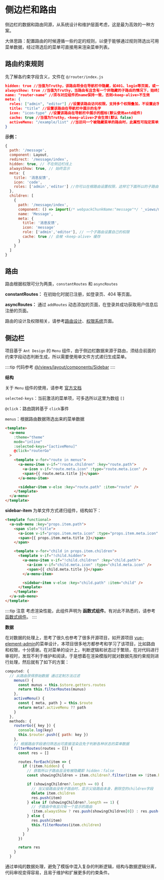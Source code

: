# 侧边栏和路由

侧边栏的数据和路由同源，从系统设计和维护层面考虑，这是最为高效的一种方案。

大体思路：配置路由的时候遵循一些约定的规则，以便于能够通过规则筛选出可用菜单数据，经过筛选后的菜单可直接用来渲染菜单列表。

## 路由约束规则

先了解各约束字段含义，文件在 `@/router/index.js`

```json
hidden: true //当值为Truthy，该路由将会在导航栏中隐藏，如401、login等页面，或一些编辑页面/edit/1
alwaysShow: true //当值为Truthy，当路由有且含有一个非隐藏的子路由的情况下，始终显示父级菜单
name: "router-name" //须与对应组件的name保持一致，否则<keep-alive>不生效
meta: {
  roles: ["admin", "editor"] //设置该路由访问权限，支持多个权限叠加，不设置此字段表示无权限限制
  title: "title" //设置该路由在导航栏中展示的名字
  icon: "icon-type" //设置该路由在导航栏中展示的图标(默认使用antd组件)
  cache: true //当值为Truthy，<keep-alive>才会生效(默认 false)
  activeMenu: "/example/list" //当访问一个被隐藏菜单的路由时，此属性可指定菜单激活项
}
```

**示例：**

```js
{
  path: '/message',
  component: Layout,
  redirect: '/message/index',
  hidden: true, // 不在侧边栏线上
  alwaysShow: true, // 始终显示
  meta: {
    title: '消息反馈',
    icon: 'code',
    roles: ['admin','editor'] //你可以在根路由设置权限，这样它下面所以的子路由都继承了这个权限
  },
  children: [
    {
      path: '/message/index',
      component: () => import(/* webpackChunkName:"message"*/ '_views/message/index.vue')
      name: 'Message',
      meta: {
        title: '消息反馈',
        icon: 'message'
        role: ['admin','editor'], // 一个子路由设置自己的权限
        cache: true // 会被 <keep-alive> 缓存
      }
    }
  ]
}
```

## 路由

路由根据权限可分为两类，`constantRoutes` 和 `asyncRoutes`

**constantRoutes：** 在初始化时就已注册，如登录页、404 等页面。

**asyncRoutes：** 通过 `addRoutes` 动态添加的页面，在登录并成功获取用户信息后注册的页面。

路由的设计及权限相关，请参考[路由设计](/guide/advanced/router.md)、[权限系统](/guide/advanced/permission.md)页面。

## 侧边栏

项目基于 `Ant Design` 的 `Menu` 组件，由于侧边栏数据来源于路由，须结合前面的约束字段动态判断生成，所以需要使用单文件方式递归生成菜单。

::::tip 代码参考
[@/views/layout/components/Sidebar](https://github.com/Jaciky/vue-antd-admin/blob/master/src/views/layout/Sidebar.vue)
::::

**结构**

关于 `Menu` 组件的使用，请参考 [官方文档](https://www.antdv.com/components/menu-cn/)

`selected-keys`：当前激活的菜单项，可多选所以这里为数组 `[]`

`@click`：路由跳转基于 `click`事件

`menus`：根据路由数据筛选出来的菜单数据

```html
<template>
  <a-menu
    :theme="theme"
    mode="inline"
    :selected-keys="[activeMenu]"
    @click="routerGo"
  >
    <template v-for="route in menus">
      <a-menu-item v-if="!route.children" :key="route.path">
        <a-icon v-if="route.meta.icon" :type="route.meta.icon" />
        <span>{{ route.meta.title }}</span>
      </a-menu-item>

      <sidebar-item v-else :key="route.path" :item="route" />
    </template>
  </a-menu>
</template>
```

**sidebar-item** 为单文件方式递归组件，结构如下：

```html
<template functional>
  <a-sub-menu :key="props.item.path">
    <span slot="title">
      <a-icon v-if="props.item.meta.icon" :type="props.item.meta.icon" />
      <span>{{ props.item.meta.title }}</span>
    </span>

    <template v-for="child in props.item.children">
      <template v-if="!child.hidden">
        <a-menu-item v-if="!child.children" :key="child.path">
          <a-icon v-if="child.meta.icon" :type="child.meta.icon" />
          <span>{{ child.meta.title }}</span>
        </a-menu-item>

        <sidebar-item v-else :key="child.path" :item="child" />
      </template>
    </template>
  </a-sub-menu>
</template>
```

::::tip 注意
考虑渲染性能，此组件声明为 **函数式组件**。有对此不熟悉的，请参考[函数式组件](https://cn.vuejs.org/v2/guide/render-function.html#%E5%87%BD%E6%95%B0%E5%BC%8F%E7%BB%84%E4%BB%B6)。
::::

**数据**

在对数据的处理上，思考了很久也参考了很多开源项目，如开源项目 [vue-element-admin](https://github.com/PanJiaChen/vue-element-admin/)的菜单设计，本项目很多地方都参考和学习了该项目，比如路由和权限，十分感谢。在对菜单的设计上，判断逻辑和状态过于繁琐，在对代码进行审视时，发现不利于维护和阅读，于是想着在渲染模版时就对数据先按约束规则进行处理，然后就有了如下的方案：

```js
computed: {
  // 从路由获得原始数据 通过定制方法过滤
    menus() {
      const munus = this.$store.getters.routes
      return this.filterRoutes(munus)
    },
    activeMenu() {
      const { meta, path } = this.$route
      return meta?.activeMenu ?? path
    }
  },
  methods: {
    routerGo({ key }) {
      console.log(key)
      this.$router.push({ path: key })
    },
    // 根据路由字段递归筛选出可直接渲染且免于判断各种状态的菜单数据
    filterRoutes(routes = []) {
      const res = []

      routes.forEach(item => {
        if (!item.hidden) {
          // 获取所以子路由且没有被隐藏即 hidden：false
          const showingChildren = item.children?.filter(item => !item.hidden)

          if (showingChildren?.length == 0) {
            // 当父级路由没有子路由时，显示父级路由本身，删除空的children字段
            delete item.children
            res.push(item)
          } else if (showingChildren?.length == 1) {
            // 子路由中有且只有一个显示的路由
            !item.alwaysShow ? res.push(showingChildren[0]) : res.push(item)
          } else {
            res.push(item)
            this.filterRoutes(item.children)
          }
        }
      })

      return res
    }
  }
```

通过单纯的数据处理，避免了模版中混入复杂的判断逻辑，结构与数据逻辑分离，代码审视变得容易，且易于维护和扩展更多的约束条件。
